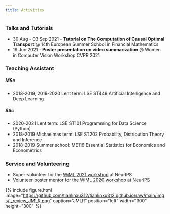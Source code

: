 ```yaml
---
title: Activities
---
```


### Talks and Tutorials 
- 30 Aug - 03 Sep 2021 - **Tutorial on The Computation of Causal Optimal Transport** @ 14th European Summer School in Financial Mathematics
- 19 Jun 2021 - **Poster presentation on video summarization** @ Women in Computer Vision Workshop CVPR 2021

### Teaching Assistant 

##### MSc
- 2018-2019, 2019-2020 Lent term: LSE ST449 Artificial Intelligence and Deep Learning

##### BSc
- 2020-2021 Lent term: LSE ST101 Programming for Data Science (Python)
- 2018-2019 Michaelmas term: LSE ST202 Probability, Distribution Theory and Inference
- 2018-2019 Summer school: ME116 Essential Statistics for Economics and Econometrics

### Service and Volunteering
- Super-volunteer for the [WiML 2021 workshop](https://sites.google.com/view/wiml2021) at NeurIPS
- Volunteer poster mentor for the [WiML 2020 workshop](https://wimlworkshop.org/neurips2020/) at NeurIPS

{% include figure.html image="https://github.com/tianlinxu312/tianlinxu312.github.io/raw/main/imgs/I_review_JMLR.png" caption="JMLR" position="left" width="300" height="300" %}



